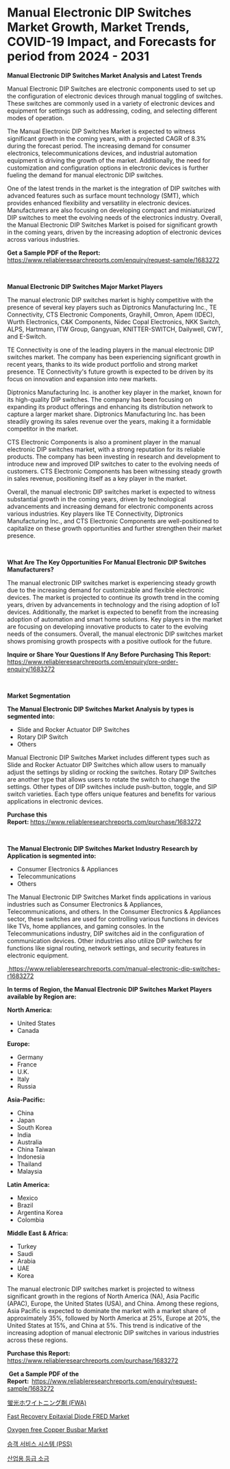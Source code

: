 <p><h1>Manual Electronic DIP Switches Market Growth, Market Trends, COVID-19 Impact, and Forecasts for period from 2024 - 2031</h1></p><p><strong>Manual Electronic DIP Switches Market Analysis and Latest Trends</strong></p>
<p><p>Manual Electronic DIP Switches are electronic components used to set up the configuration of electronic devices through manual toggling of switches. These switches are commonly used in a variety of electronic devices and equipment for settings such as addressing, coding, and selecting different modes of operation.</p><p>The Manual Electronic DIP Switches Market is expected to witness significant growth in the coming years, with a projected CAGR of 8.3% during the forecast period. The increasing demand for consumer electronics, telecommunications devices, and industrial automation equipment is driving the growth of the market. Additionally, the need for customization and configuration options in electronic devices is further fueling the demand for manual electronic DIP switches.</p><p>One of the latest trends in the market is the integration of DIP switches with advanced features such as surface mount technology (SMT), which provides enhanced flexibility and versatility in electronic devices. Manufacturers are also focusing on developing compact and miniaturized DIP switches to meet the evolving needs of the electronics industry. Overall, the Manual Electronic DIP Switches Market is poised for significant growth in the coming years, driven by the increasing adoption of electronic devices across various industries.</p></p>
<p><strong>Get a Sample PDF of the Report:&nbsp;</strong> <a href="https://www.reliableresearchreports.com/enquiry/request-sample/1683272">https://www.reliableresearchreports.com/enquiry/request-sample/1683272</a></p>
<p>&nbsp;</p>
<p><strong>Manual Electronic DIP Switches Major Market Players</strong></p>
<p><p>The manual electronic DIP switches market is highly competitive with the presence of several key players such as Diptronics Manufacturing Inc., TE Connectivity, CTS Electronic Components, Grayhill, Omron, Apem (IDEC), Wurth Electronics, C&K Components, Nidec Copal Electronics, NKK Switch, ALPS, Hartmann, ITW Group, Gangyuan, KNITTER-SWITCH, Dailywell, CWT, and E-Switch.</p><p>TE Connectivity is one of the leading players in the manual electronic DIP switches market. The company has been experiencing significant growth in recent years, thanks to its wide product portfolio and strong market presence. TE Connectivity's future growth is expected to be driven by its focus on innovation and expansion into new markets.</p><p>Diptronics Manufacturing Inc. is another key player in the market, known for its high-quality DIP switches. The company has been focusing on expanding its product offerings and enhancing its distribution network to capture a larger market share. Diptronics Manufacturing Inc. has been steadily growing its sales revenue over the years, making it a formidable competitor in the market.</p><p>CTS Electronic Components is also a prominent player in the manual electronic DIP switches market, with a strong reputation for its reliable products. The company has been investing in research and development to introduce new and improved DIP switches to cater to the evolving needs of customers. CTS Electronic Components has been witnessing steady growth in sales revenue, positioning itself as a key player in the market.</p><p>Overall, the manual electronic DIP switches market is expected to witness substantial growth in the coming years, driven by technological advancements and increasing demand for electronic components across various industries. Key players like TE Connectivity, Diptronics Manufacturing Inc., and CTS Electronic Components are well-positioned to capitalize on these growth opportunities and further strengthen their market presence.</p></p>
<p>&nbsp;</p>
<p><strong>What Are The Key Opportunities For Manual Electronic DIP Switches Manufacturers?</strong></p>
<p><p>The manual electronic DIP switches market is experiencing steady growth due to the increasing demand for customizable and flexible electronic devices. The market is projected to continue its growth trend in the coming years, driven by advancements in technology and the rising adoption of IoT devices. Additionally, the market is expected to benefit from the increasing adoption of automation and smart home solutions. Key players in the market are focusing on developing innovative products to cater to the evolving needs of the consumers. Overall, the manual electronic DIP switches market shows promising growth prospects with a positive outlook for the future.</p></p>
<p><strong>Inquire or Share Your Questions If Any Before Purchasing This Report:</strong> <a href="https://www.reliableresearchreports.com/enquiry/pre-order-enquiry/1683272">https://www.reliableresearchreports.com/enquiry/pre-order-enquiry/1683272</a></p>
<p>&nbsp;</p>
<p><strong>Market Segmentation</strong></p>
<p><strong>The Manual Electronic DIP Switches Market Analysis by types is segmented into:</strong></p>
<p><ul><li>Slide and Rocker Actuator DIP Switches</li><li>Rotary DIP Switch</li><li>Others</li></ul></p>
<p><p>Manual Electronic DIP Switches Market includes different types such as Slide and Rocker Actuator DIP Switches which allow users to manually adjust the settings by sliding or rocking the switches. Rotary DIP Switches are another type that allows users to rotate the switch to change the settings. Other types of DIP switches include push-button, toggle, and SIP switch varieties. Each type offers unique features and benefits for various applications in electronic devices.</p></p>
<p><strong>Purchase this Report:&nbsp;</strong><a href="https://www.reliableresearchreports.com/purchase/1683272">https://www.reliableresearchreports.com/purchase/1683272</a></p>
<p>&nbsp;</p>
<p><strong>The Manual Electronic DIP Switches Market Industry Research by Application is segmented into:</strong></p>
<p><ul><li>Consumer Electronics & Appliances</li><li>Telecommunications</li><li>Others</li></ul></p>
<p><p>The Manual Electronic DIP Switches Market finds applications in various industries such as Consumer Electronics & Appliances, Telecommunications, and others. In the Consumer Electronics & Appliances sector, these switches are used for controlling various functions in devices like TVs, home appliances, and gaming consoles. In the Telecommunications industry, DIP switches aid in the configuration of communication devices. Other industries also utilize DIP switches for functions like signal routing, network settings, and security features in electronic equipment.</p></p>
<p><a href="https://www.reliableresearchreports.com/manual-electronic-dip-switches-r1683272">&nbsp;https://www.reliableresearchreports.com/manual-electronic-dip-switches-r1683272</a></p>
<p><strong>In terms of Region, the Manual Electronic DIP Switches Market Players available by Region are:</strong></p>
<p>
    <p> <strong> North America: </strong>
        <ul>
            <li>United States</li>
            <li>Canada</li>
        </ul>
        </p> 
    <p> <strong> Europe: </strong>
        <ul>
            <li>Germany</li>
            <li>France</li>
            <li>U.K.</li>
            <li>Italy</li>
            <li>Russia</li>
        </ul>
        </p> 
    <p> <strong> Asia-Pacific: </strong>
        <ul>
            <li>China</li>
            <li>Japan</li>
            <li>South Korea</li>
            <li>India</li>
            <li>Australia</li>
            <li>China Taiwan</li>
            <li>Indonesia</li>
            <li>Thailand</li>
            <li>Malaysia</li>
        </ul>
        </p> 
    <p> <strong> Latin America: </strong>
        <ul>
            <li>Mexico</li>
            <li>Brazil</li>
            <li>Argentina Korea</li>
            <li>Colombia</li>
        </ul>
        </p> 
    <p> <strong> Middle East & Africa: </strong>
        <ul>
            <li>Turkey</li>
            <li>Saudi</li>
            <li>Arabia</li>
            <li>UAE</li>
            <li>Korea</li>
        </ul>
    </p>
    </p>
<p><p>The manual electronic DIP switches market is projected to witness significant growth in the regions of North America (NA), Asia Pacific (APAC), Europe, the United States (USA), and China. Among these regions, Asia Pacific is expected to dominate the market with a market share of approximately 35%, followed by North America at 25%, Europe at 20%, the United States at 15%, and China at 5%. This trend is indicative of the increasing adoption of manual electronic DIP switches in various industries across these regions.</p></p>
<p><strong>Purchase this Report: </strong><a href="https://www.reliableresearchreports.com/purchase/1683272">https://www.reliableresearchreports.com/purchase/1683272</a></p>
<p>&nbsp;<strong>Get a Sample PDF of the Report:&nbsp;&nbsp;</strong><a href="https://www.reliableresearchreports.com/enquiry/request-sample/1683272">https://www.reliableresearchreports.com/enquiry/request-sample/1683272</a></p>
<p><strong></strong></p>
<p><p><a href="https://github.com/gfggqjbfys368009/Market-Research-Report-List-2/blob/main/9314860110011.md">蛍光ホワイトニング剤 (FWA)</a></p><p><a href="https://issuu.com/reportprime-2/docs/fast-recovery-epitaxial-diode-fred-_7f58b08de4841a">Fast Recovery Epitaxial Diode FRED Market</a></p><p><a href="https://issuu.com/reportprime-2/docs/oxygen-free-copper-busbar-market-si_7787040967eeea">Oxygen free Copper Busbar Market</a></p><p><a href="https://github.com/hxzi07639916/Market-Research-Report-List-2/blob/main/3033833104788.md">승객 서비스 시스템 (PSS)</a></p><p><a href="https://github.com/Hubertstyenger6685/Market-Research-Report-List-2/blob/main/7170723104789.md">산업용 등급 소금</a></p></p>